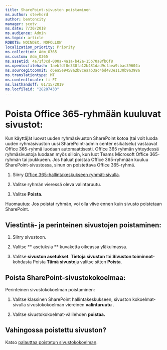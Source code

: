 ```yaml
---
title: SharePoint-sivuston poistaminen
ms.author: stevhord
author: bentoncity
manager: scotv
ms.date: 7/30/2018
ms.audience: Admin
ms.topic: article
ROBOTS: NOINDEX, NOFOLLOW
localization_priority: Priority
ms.collection: Adm_O365
ms.custom: Adm_O365
ms.assetid: 4a71f3cd-000a-4a1a-b42a-15b70a8fb6f8
ms.openlocfilehash: 1aebfdf0e330fa12b481dad9cfaea9cbac39604a
ms.sourcegitcommit: d6ea5e9458a2b8ceaab3ac4bd483e1130b9a398a
ms.translationtype: MT
ms.contentlocale: fi-FI
ms.lasthandoff: 01/15/2019
ms.locfileid: "28287433"
---
```

# <a name="delete-sites-that-belong-to-an-office-365-group"></a>Poista Office 365-ryhmään kuuluvat sivustot:

Kun käyttäjät luovat uuden ryhmäsivuston SharePoint kotoa (tai voit luoda uuden ryhmäsivuston uusi SharePoint-admin center esikatselu) vastaavat Office 365-ryhmä luodaan automaattisesti. Office 365 ryhmän yhteydessä ryhmäsivustoja luodaan myös silloin, kun luot Teams Microsoft Office 365-ryhmän tai joukkueen. Jos haluat poistaa Office 365-ryhmään kuuluu SharePoint-sivustossa, sinun on poistettava Office 365-ryhmä. 
  
1. Siirry [Office 365-hallintakeskukseen ryhmät-sivulla](https://portal.office.com/adminportal/home#/groups).
    
2. Valitse ryhmän vieressä oleva valintaruutu.
    
3. Valitse **Poista**.
    
Huomautus: Jos poistat ryhmän, voi olla viive ennen kuin sivusto poistetaan SharePoint.
  
## <a name="delete-communication-sites-or-classic-sites"></a>Viestintä- ja perinteinen sivustojen poistaminen:

1. Siirry sivustoon.
  
2. Valitse ** asetuksia ** kuvaketta oikeassa yläkulmassa. 
  
3. Valitse **sivuston asetukset**. **Tietoja sivuston** tai **Sivuston toiminnot**-kohdasta Poista **Tämä sivusto**ja valitse sitten **Poista**.
  
## <a name="delete-a-sharepoint-site-collection"></a>Poista SharePoint-sivustokokoelmaa:

Perinteinen sivustokokoelman poistaminen:
  
1. Valitse klassinen SharePoint hallintakeskukseen, sivuston kokoelmat-sivulla sivustokokoelman viereinen **valintaruutu** . 
    
2. Valitse sivustokokoelmat-välilehden **poistaa.**
    
## <a name="deleted-a-site-by-accident"></a>Vahingossa poistettu sivuston?

Katso [palauttaa poistetun sivustokokoelman](https://go.microsoft.com/fwlink/?linkid=867660).
  

